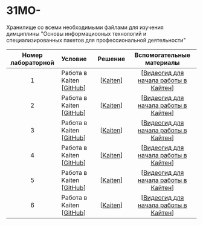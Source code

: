 # 31MO-
Хранилище со всеми необходимыми файлами для изучения димциплины "Основы информациооных технологий и специализированных пакетов для профессиональной деятельности"


| Номер лабораторной | Условие | Решение | Вспомогательные материалы
|:------:|:----------|:----------:|:----------:|
| 1 |  Работа в Kaiten [[GitHub](./conditions/zadanie1)] | [[Kaiten](./solutions/solution1.jpeg)] | [[Видеогид для начала работы в Кайтен](https://kaiten.ru/blog/video-guide/)]
| 2 |  Работа в Kaiten [[GitHub](./conditions/zadanie2)] | [[Kaiten](./solutions/solution1.jpeg)] | [[Видеогид для начала работы в Кайтен](https://kaiten.ru/blog/video-guide/)]
| 3 |  Работа в Kaiten [[GitHub](./conditions/zadanie3)] | [[Kaiten](./solutions/solution1.jpeg)] | [[Видеогид для начала работы в Кайтен](https://kaiten.ru/blog/video-guide/)]
| 4 |  Работа в Kaiten [[GitHub](./conditions/zadanie4)] | [[Kaiten](./solutions/solution1.jpeg)] | [[Видеогид для начала работы в Кайтен](https://kaiten.ru/blog/video-guide/)]
| 5 |  Работа в Kaiten [[GitHub](./conditions/zadanie5)] | [[Kaiten](./solutions/solution1.jpeg)] | [[Видеогид для начала работы в Кайтен](https://kaiten.ru/blog/video-guide/)]
| 6 |  Работа в Kaiten [[GitHub](./conditions/zadanie6)] | [[Kaiten](./solutions/solution1.jpeg)] | [[Видеогид для начала работы в Кайтен](https://kaiten.ru/blog/video-guide/)]
